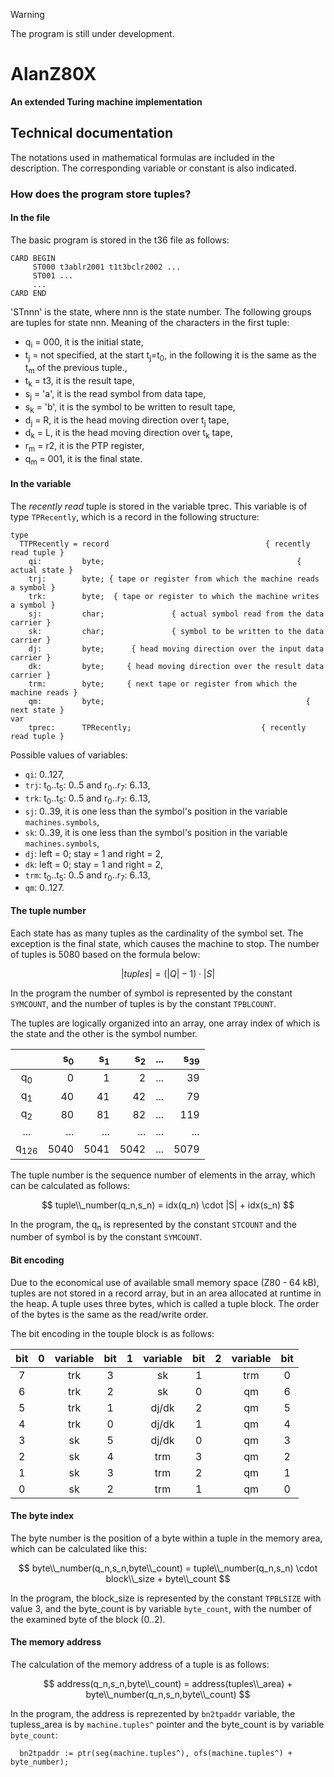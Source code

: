 > [!WARNING]
> The program is still under development.  
>

# AlanZ80X

**An extended Turing machine implementation**  


## Technical documentation

The notations used in mathematical formulas are included in the description. The corresponding variable or constant is also indicated.


### How does the program store tuples?

#### In the file

The basic program is stored in the t36 file as follows:

```
CARD BEGIN
     ST000 t3ablr2001 t1t3bclr2002 ...
     ST001 ... 
     ... 
CARD END
```

'STnnn' is the state, where nnn is the state number. The following groups are tuples for state nnn. Meaning of the characters in the first tuple:

- q<sub>i</sub> = 000, it is the initial state,
- t<sub>j</sub> = not specified, at the start t<sub>j</sub>=t<sub>0</sub>, in the following it is the same as the t<sub>m</sub> of the previous tuple.,
- t<sub>k</sub> = t3, it is the result tape,
- s<sub>j</sub> = 'a', it is the read symbol from data tape,
- s<sub>k</sub> = 'b', it is the symbol to be written to result tape,
- d<sub>j</sub> = R, it is the head moving direction over t<sub>j</sub> tape,
- d<sub>k</sub> = L, it is the head moving direction over t<sub>k</sub> tape,
- r<sub>m</sub> = r2, it is the PTP register,
- q<sub>m</sub> = 001, it is the final state.


#### In the variable

The _recently read_ tuple is stored in the variable tprec. This variable is of type `TPRecently`, which is a record in the following structure:

```
type
  TTPRecently = record                                   { recently read tuple }
    qi:         byte;                                           { actual state }
    trj:        byte; { tape or register from which the machine reads a symbol }
    trk:        byte;  { tape or register to which the machine writes a symbol }
    sj:         char;               { actual symbol read from the data carrier }
    sk:         char;               { symbol to be written to the data carrier }
    dj:         byte;      { head moving direction over the input data carrier }
    dk:         byte;     { head moving direction over the result data carrier }
    trm:        byte;     { next tape or register from which the machine reads }
    qm:         byte;                                             { next state }
var
    tprec:      TPRecently;                             { recently read tuple }

```

Possible values of variables:
- `qi`: 0..127,
- `trj`: t<sub>0</sub>..t<sub>5</sub>: 0..5 and r<sub>0</sub>..r<sub>7</sub>: 6..13,
- `trk`: t<sub>0</sub>..t<sub>5</sub>: 0..5 and r<sub>0</sub>..r<sub>7</sub>: 6..13,
- `sj`: 0..39, it is one less than the symbol's position in the variable `machines.symbols`,
- `sk`: 0..39, it is one less than the symbol's position in the variable `machines.symbols`,
- `dj`: left = 0; stay = 1 and right = 2,
- `dk`: left = 0; stay = 1 and right = 2,
- `trm`: t<sub>0</sub>..t<sub>5</sub>: 0..5 and r<sub>0</sub>..r<sub>7</sub>: 6..13,
- `qm`: 0..127.


#### The tuple number

Each state has as many tuples as the cardinality of the symbol set. The exception is the final state, which causes the machine to stop. The number of tuples is 5080 based on the formula below:

$$
|tuples| = (|Q| - 1) \cdot |S|
$$

In the program the number of symbol is represented by the constant `SYMCOUNT`, and the number of tuples is by the constant `TPBLCOUNT`.

The tuples are logically organized into an array, one array index of which is the state and the other is the symbol number.

|               |s<sub>0</sub>|s<sub>1</sub>|s<sub>2</sub>|...|s<sub>39</sub>|
|:-------------:|------------:|------------:|------------:|---|-------------:|
|q<sub>0</sub>  |            0|            1|            2|...|            39|
|q<sub>1</sub>  |           40|           41|           42|...|            79|
|q<sub>2</sub>  |           80|           81|           82|...|           119|
|...            |...          |...          |...          |...|...           |
|q<sub>126</sub>|         5040|         5041|         5042|...|          5079|

The tuple number is the sequence number of elements in the array, which can be calculated as follows:

$$
tuple\\_number(q_n,s_n) = idx(q_n) \cdot |S| + idx(s_n)
$$

In the program, the q<sub>n</sub> is represented by the constant `STCOUNT` and the number of symbol is by the constant `SYMCOUNT`.


#### Bit encoding

Due to the economical use of available small memory space (Z80 - 64 kB), tuples are not stored in a record array, but in an area allocated at runtime in the heap. A tuple uses three bytes, which is called a tuple block. The order of the bytes is the same as the read/write order.

The bit encoding in the touple block is as follows:

|bit|0|variable|bit|1|variable|bit|2|variable|bit|
|:-:|-|:------:|:-:|-|:------:|:-:|-|:------:|:-:|
| 7 | |  trk   | 3 | |   sk   | 1 | |  trm   | 0 |
| 6 | |  trk   | 2 | |   sk   | 0 | |   qm   | 6 |
| 5 | |  trk   | 1 | | dj/dk  | 2 | |   qm   | 5 |
| 4 | |  trk   | 0 | | dj/dk  | 1 | |   qm   | 4 |
| 3 | |   sk   | 5 | | dj/dk  | 0 | |   qm   | 3 |
| 2 | |   sk   | 4 | |  trm   | 3 | |   qm   | 2 |
| 1 | |   sk   | 3 | |  trm   | 2 | |   qm   | 1 |
| 0 | |   sk   | 2 | |  trm   | 1 | |   qm   | 0 |


#### The byte index

The byte number is the position of a byte within a tuple in the memory area, which can be calculated like this:

$$
byte\\_number(q_n,s_n,byte\\_count) = tuple\\_number(q_n,s_n) \cdot block\\_size + byte\\_count
$$

In the program, the block_size is represented by the constant `TPBLSIZE` with value 3, and the byte_count is by variable `byte_count`, with the number of the examined byte of the block (0..2). 


#### The memory address

The calculation of the memory address of a tuple is as follows:

$$
address(q_n,s_n,byte\\_count) = address(tuples\\_area) + byte\\_number(q_n,s_n,byte\\_count)
$$

In the program, the address is reprezented by `bn2tpaddr` variable, the tupless_area is by `machine.tuples^` pointer and the byte_count is by variable `byte_count`:
  
```
  bn2tpaddr := ptr(seg(machine.tuples^), ofs(machine.tuples^) + byte_number);
```

